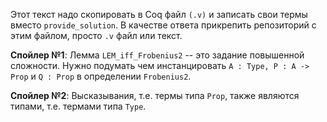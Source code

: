Этот текст надо скопировать в Coq файл `(.v)` и записать свои термы вместо `provide_solution`. В качестве ответа прикрепить репозиторий с этим файлом, просто `.v` файл или текст.

**Спойлер №1**: Лемма `LEM_iff_Frobenius2` -- это задание повышенной сложности. Нужно подумать чем инстанцировать `A : Type, P : A -> Prop` и `Q : Prop` в определении `Frobenius2`.

**Спойлер №2**: Высказывания, т.е. термы типа `Prop`, также являются типами, т.е. термами типа `Type`.